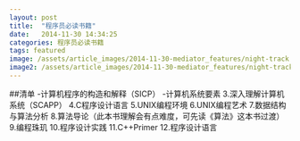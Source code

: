 ```yaml
---
layout: post
title:  "程序员必读书籍"
date:   2014-11-30 14:34:25
categories: 程序员必读书籍
tags: featured
image: /assets/article_images/2014-11-30-mediator_features/night-track.JPG
image2: /assets/article_images/2014-11-30-mediator_features/night-track-mobile.JPG
---
```


##清单
-计算机程序的构造和解释（SICP）
-计算机系统要素
3.深入理解计算机系统（SCAPP）
4.C程序设计语言
5.UNIX编程环境
6.UNIX编程艺术
7.数据结构与算法分析
8.算法导论（此本书理解会有点难度，可先读《算法》这本书过渡）
9.编程珠玑
10.程序设计实践
11.C++Primer
12.程序设计语言
